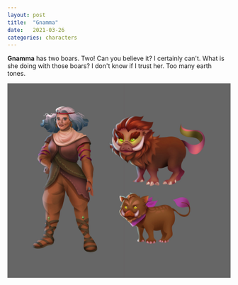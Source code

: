 ```yaml
---
layout: post
title:  "Gnamma"
date:   2021-03-26
categories: characters
---
```

<div class="cf w-100">
<div class="fl w-100 w-50-ns pa4" markdown="1">

**Gnamma** has two boars. Two! Can you believe it? I certainly can't. What is she doing with those boars? I don't know if I trust her. Too many earth tones.

</div>
<div class="fl w-100 w-50-ns pa4" markdown="1">

![gnamma](/assets/images/user/characters/gnamma.png)

</div>
</div>
